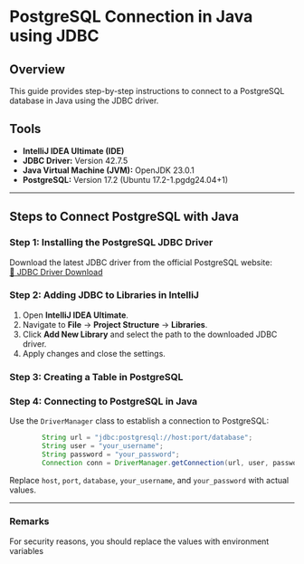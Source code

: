 # PostgreSQL Connection in Java using JDBC

## Overview
This guide provides step-by-step instructions to connect to a PostgreSQL database in Java using the JDBC driver.

## Tools
- **IntelliJ IDEA Ultimate (IDE)**
- **JDBC Driver:** Version 42.7.5  
- **Java Virtual Machine (JVM):** OpenJDK 23.0.1  
- **PostgreSQL:** Version 17.2 (Ubuntu 17.2-1.pgdg24.04+1)  

---

## Steps to Connect PostgreSQL with Java

### Step 1: Installing the PostgreSQL JDBC Driver
Download the latest JDBC driver from the official PostgreSQL website:  
[🔗 JDBC Driver Download](https://jdbc.postgresql.org/download/)

### Step 2: Adding JDBC to Libraries in IntelliJ
1. Open **IntelliJ IDEA Ultimate**.
2. Navigate to **File** → **Project Structure** → **Libraries**.
3. Click **Add New Library** and select the path to the downloaded JDBC driver.
4. Apply changes and close the settings.

### Step 3: Creating a Table in PostgreSQL


### Step 4: Connecting to PostgreSQL in Java
Use the `DriverManager` class to establish a connection to PostgreSQL:

```java
        String url = "jdbc:postgresql://host:port/database";
        String user = "your_username";
        String password = "your_password";
        Connection conn = DriverManager.getConnection(url, user, password);
```

Replace `host`, `port`, `database`, `your_username`, and `your_password` with actual values.

---
### Remarks
For security reasons, you should replace the values with environment variables


